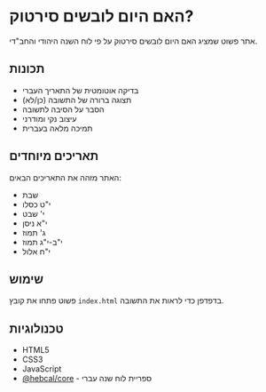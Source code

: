 # האם היום לובשים סירטוק?

אתר פשוט שמציג האם היום לובשים סירטוק על פי לוח השנה היהודי והחב"די.

## תכונות

- בדיקה אוטומטית של התאריך העברי
- תצוגה ברורה של התשובה (כן/לא)
- הסבר על הסיבה לתשובה
- עיצוב נקי ומודרני
- תמיכה מלאה בעברית

## תאריכים מיוחדים

האתר מזהה את התאריכים הבאים:
- שבת
- י"ט כסלו
- י' שבט
- י"א ניסן
- ג' תמוז
- י"ב-י"ג תמוז
- י"ח אלול

## שימוש

פשוט פתחו את קובץ `index.html` בדפדפן כדי לראות את התשובה.

## טכנולוגיות

- HTML5
- CSS3
- JavaScript
- [@hebcal/core](https://github.com/hebcal/hebcal-js) - ספריית לוח שנה עברי 